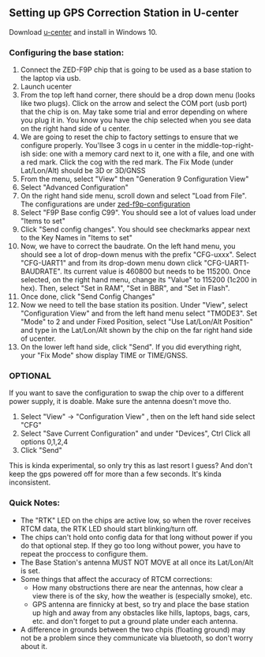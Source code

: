 ## Setting up GPS Correction Station in U-center

Download <a href="https://www.u-blox.com/en/product/u-center">u-center</a> and install in Windows 10.


### Configuring the base station:

1) Connect the ZED-F9P chip that is going to be used as a base station to the laptop via usb.
2) Launch ucenter
3) From the top left hand corner, there should be a drop down menu (looks like two plugs). Click
on the arrow and select the COM port (usb port) that the chip is on. May take some trial and error depending
on where you plug it in. You know you have the chip selected when you see data on the right hand side of u center.
4) We are going to reset the chip to factory settings to ensure that we configure properly. You'llsee 3 cogs in
u center in the middle-top-right-ish side: one with a memory card next to it, one with a file, and one with a red mark.
Click the cog with the red mark. The Fix Mode (under Lat/Lon/Alt) should be 3D or 3D/GNSS
5) From the menu, select "View" then "Generation 9 Configuration View"
6) Select "Advanced Configuration"
7) On the right hand side menu, scroll down and select "Load from File". The configurations are under [zed-f9p-configuration](config/zed-f9p-configurations)
8) Select "F9P Base config C99". You should see a lot of values load under "Items to set"
9) Click "Send config changes". You should see checkmarks appear next to the Key Names in "Items to set"
10) Now, we have to correct the baudrate. On the left hand menu, you should see a lot of drop-down menus with the prefix "CFG-uxxx".
Select "CFG-UART1" and from its drop-down menu down click "CFG-UART1-BAUDRATE". Its current value is 460800 but needs to be 115200. Once
selected, on the right hand menu, change its "Value" to 115200 (1c200 in hex). Then, select "Set in RAM", "Set in BBR", and "Set in Flash".
11) Once done, click "Send Config Changes"
12) Now we need to tell the base station its position. Under "View", select "Configuration View" and from the left hand menu select
"TMODE3". Set "Mode" to 2 and under Fixed Position, select "Use Lat/Lon/Alt Position" and type in the Lat/Lon/Alt shown by the chip
on the far right hand side of ucenter.
13) On the lower left hand side, click "Send". If you did everything right, your "Fix Mode" show display TIME or TIME/GNSS.

### OPTIONAL

If you want to save the configuration to swap the chip over to a different power supply, it is doable. Make sure the antenna doesn't move tho.

1) Select "View" -> "Configuration View" , then on the left hand side select "CFG"
2) Select "Save Current Configuration" and under "Devices", Ctrl Click all options 0,1,2,4
3) Click "Send"

This is kinda experimental, so only try this as last resort I guess? And don't keep the gps powered off for more than a few seconds. It's kinda inconsistent.


### Quick Notes:

- The "RTK" LED on the chips are active low, so when the rover receives RTCM data, the RTK LED should start blinking/turn off.
- The chips can't hold onto config data for that long without power if you do that optional step. If they go too long without power, you have to repeat the proccess to 
configure them.
- The Base Station's antenna MUST NOT MOVE at all once its Lat/Lon/Alt is set. 
- Some things that affect the accuracy of RTCM corrections:   
  - How many obstructions there are near the antennas, how clear a view there is of the sky, how the weather is (especially smoke), etc. 
  - GPS antenna are finnicky at best, so try and place the base station up high and away from any obstacles like hills, laptops, bags, cars, etc. and don't forget to put a ground plate under each antenna.
- A difference in grounds between the two chpis (floating ground) may not be a problem since they communicate via bluetooth, so don't worry about it.